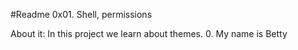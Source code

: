 #Readme 0x01. Shell, permissions

About it: In this project we learn about themes. 
0. My name is Betty


